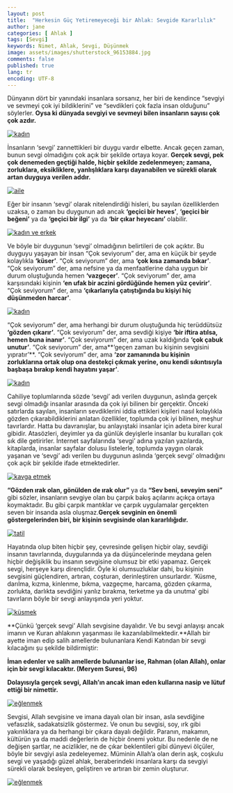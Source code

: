 ```yaml
---
layout: post
title:  "Herkesin Güç Yetiremeyeceği bir Ahlak: Sevgide Kararlılık"
author: jane
categories: [ Ahlak ]
tags: [Sevgi]
keywords: Nimet, Ahlak, Sevgi, Düşünmek
image: assets/images/shutterstock_96153884.jpg
comments: false
published: true
lang: tr
encoding: UTF-8
---
```


Dünyanın dört bir yanındaki insanlara sorsanız, her biri de kendince “sevgiyi ve sevmeyi çok iyi bildiklerini” ve “sevdikleri çok fazla insan olduğunu” söylerler. **Oysa ki dünyada sevgiyi ve sevmeyi bilen insanların sayısı çok çok azdır.**



[![kadın](/assets/images/sevgide-ahlak.jpg "kadın")](https://dusuneninsanlaricin.com/wp-content/uploads/2016/02/shutterstock_96153884.jpg)

İnsanların ‘sevgi’ zannettikleri bir duygu vardır elbette. Ancak geçen zaman, bunun sevgi olmadığını çok açık bir şekilde ortaya koyar. **Gerçek sevgi, pek çok denemeden geçtiği halde, hiçbir şekilde zedelenmeyen; zamana, zorluklara, eksikliklere, yanlışlıklara karşı dayanabilen ve sürekli olarak artan duyguya verilen addır.**

[![aile](/assets/images/shutterstock_93455635.jpg "aile")](https://dusuneninsanlaricin.com/wp-content/uploads/2016/02/shutterstock_93455635.jpg)

Eğer bir insanın ‘sevgi’ olarak nitelendirdiği hisleri, bu sayılan özelliklerden uzaksa, o zaman bu duygunun adı ancak **‘geçici bir heves’**, **‘geçici bir beğeni’** ya da **‘geçici bir ilgi’** ya da **‘bir çıkar heyecanı’** olabilir.

[![kadın ve erkek](/assets/images/shutterstock_89231413.jpg "kadın ve erkek")](https://dusuneninsanlaricin.com/wp-content/uploads/2016/02/shutterstock_89231413.jpg)

Ve böyle bir duygunun ‘sevgi’ olmadığının belirtileri de çok açıktır. Bu duyguyu yaşayan bir insan “Çok seviyorum” der, ama en küçük bir şeyde kolaylıkla **‘küser’**. “Çok seviyorum” der, ama **‘çok kısa zamanda bıkar’**. “Çok seviyorum” der, ama nefsine ya da menfaatlerine daha uygun bir durum oluştuğunda hemen **‘vazgeçer’**. “Çok seviyorum” der, ama karşısındaki kişinin **‘en ufak bir aczini gördüğünde hemen** **yüz çevirir’**. “Çok seviyorum” der, ama **‘çıkarlarıyla çatıştığında bu kişiyi hiç düşünmeden harcar’**.

[![kadın](/assets/images/shutterstock_90832781.jpg "kadın")](https://dusuneninsanlaricin.com/wp-content/uploads/2016/02/shutterstock_90832781.jpg)

“Çok seviyorum” der, ama herhangi bir durum oluştuğunda hiç terüddütsüz **‘gözden çıkarır’**. “Çok seviyorum” der, ama sevdiği kişiye **‘bir iftira atılsa, hemen buna inanır’**. “Çok seviyorum” der, ama uzak kaldığında **‘çok çabuk unutur’**. “Çok seviyorum” der, ama**‘geçen zaman bu kişinin sevgisini yıpratır’**. “Çok seviyorum” der, ama **‘zor zamanında bu kişinin zorluklarına ortak olup ona destekçi çıkmak yerine, onu kendi sıkıntısıyla başbaşa bırakıp kendi hayatını yaşar’**.

[![kadın](/assets/images/shutterstock_78500782.jpg "kadın")](https://dusuneninsanlaricin.com/wp-content/uploads/2016/02/shutterstock_78500782.jpg)

Cahiliye toplumlarında sözde ‘sevgi’ adı verilen duygunun, aslında gerçek sevgi olmadığı insanlar arasında da çok iyi bilinen bir gerçektir. Önceki satırlarda sayılan, insanların sevdiklerini iddia ettikleri kişileri nasıl kolaylıkla gözden çıkarabildiklerini anlatan özellikler, toplumda çok iyi bilinen, meşhur tavırlardır. Hatta bu davranışlar, bu anlayıştaki insanlar için adeta birer kural gibidir. Atasözleri, deyimler ya da günlük deyişlerle insanlar bu kuralları çok sık dile getirirler. İnternet sayfalarında ‘sevgi’ adına yazılan yazılarda, kitaplarda, insanlar sayfalar dolusu listelerle, toplumda yaygın olarak yaşanan ve ‘sevgi’ adı verilen bu duygunun aslında ‘gerçek sevgi’ olmadığını çok açık bir şekilde ifade etmektedirler.

[![kavga etmek](/assets/images/shutterstock_9110152.jpg "kavga etmek")](https://dusuneninsanlaricin.com/wp-content/uploads/2016/02/shutterstock_9110152.jpg)

**“Gözden ırak olan, gönülden de ırak olur”** ya da **“Sev beni, seveyim seni”** gibi sözler, insanların sevgiye olan bu çarpık bakış açılarını açıkça ortaya koymaktadır. Bu gibi çarpık mantıklar ve çarpık uygulamalar gerçekten seven bir insanda asla oluşmaz.**Gerçek sevginin en önemli göstergelerinden biri, bir kişinin sevgisinde olan kararlılığıdır.**

[![tatil](/assets/images/shutterstock_87747769.jpg "tatil")](https://dusuneninsanlaricin.com/wp-content/uploads/2016/02/shutterstock_87747769.jpg)

Hayatında olup biten hiçbir şey, çevresinde gelişen hiçbir olay, sevdiği insanın tavırlarında, duygularında ya da düşüncelerinde meydana gelen hiçbir değişiklik bu insanın sevgisine olumsuz bir etki yapamaz. Gerçek sevgi, herşeye karşı dirençlidir. Öyle ki olumsuzluklar dahi, bu kişinin sevgisini güçlendiren, artıran, coşturan, derinleştiren unsurlardır. ‘Küsme, darılma, kızma, kinlenme, bıkma, vazgeçme, harcama, gözden çıkarma, zorlukta, darlıkta sevdiğini yanlız bırakma, terketme ya da unutma’ gibi tavırların böyle bir sevgi anlayışında yeri yoktur.

[![küsmek](/assets/images/shutterstock_64624546.jpg "küsmek")](https://dusuneninsanlaricin.com/wp-content/uploads/2016/02/shutterstock_64624546.jpg)

**Çünkü ‘gerçek sevgi’ Allah sevgisine dayalıdır. Ve bu sevgi anlayışı ancak imanın ve Kuran ahlakının yaşanması ile kazanılabilmektedir.**Allah bir ayette iman edip salih amellerde bulunanlara Kendi Katından bir sevgi kılacağını şu şekilde bildirmiştir:

**İman edenler ve salih amellerde bulunanlar ise, Rahman (olan Allah), onlar için bir sevgi kılacaktır. (Meryem Suresi, 96)**

**Dolayısıyla gerçek sevgi, Allah’ın ancak iman eden kullarına nasip ve lütuf ettiği bir nimettir.**

[![eğlenmek](/assets/images/shutterstock_85618075.jpg "eğlenmek")](https://dusuneninsanlaricin.com/wp-content/uploads/2016/02/shutterstock_85618075.jpg)

Sevgisi, Allah sevgisine ve imana dayalı olan bir insan, asla sevdiğine vefasızlık, sadakatsizlik göstermez. Ve onun bu sevgisi, soy, ırk gibi yakınlıklara ya da herhangi bir çıkara dayalı değildir. Paranın, makamın, kültürün ya da maddi değerlerin de hiçbir önemi yoktur. Bu nedenle de ne değişen şartlar, ne acizlikler, ne de çıkar beklentileri gibi dünyevi ölçüler, böyle bir sevgiyi asla zedeleyemez. Müminin Allah’a olan derin aşk, coşkulu sevgi ve yaşadığı güzel ahlak, beraberindeki insanlara karşı da sevgiyi sürekli olarak besleyen, geliştiren ve artıran bir zemin oluşturur.


[![eğlenmek](/assets/images/shutterstock_54157966.jpg "eğlenmek")](https://dusuneninsanlaricin.com/wp-content/uploads/2016/02/shutterstock_54157966.jpg)
